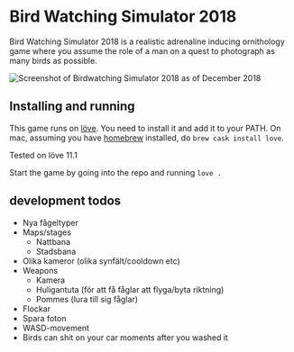 # Bird Watching Simulator 2018

Bird Watching Simulator 2018 is a realistic adrenaline inducing ornithology game where you assume the role of a man on a quest to photograph as many birds as possible.

![Screenshot of Birdwatching Simulator 2018 as of December 2018](https://user-images.githubusercontent.com/628832/49475979-01086b80-f819-11e8-9b4a-12e493f7e79f.png "Birdwatching Simlatory 2018, December 2018")

## Installing and running

This game runs on [löve](https://love2d.org). You need to install it and add it to your PATH. On mac, assuming you have [homebrew](https://brew.sh/index) installed, do `brew cask install love`.

Tested on löve 11.1

Start the game by going into the repo and running `love .`

## development todos

- Nya fågeltyper
- Maps/stages
  - Nattbana
  - Stadsbana
- Olika kameror (olika synfält/cooldown etc)
- Weapons
  - Kamera 
  - Huligantuta (för att få fåglar att flyga/byta riktning)
  - Pommes (lura till sig fåglar)
- Flockar
- Spara foton
- WASD-movement
- Birds can shit on your car moments after you washed it 
